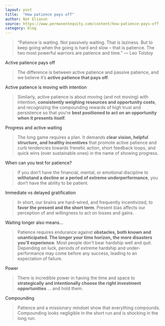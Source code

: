 ```yaml
---
layout: post
title:  "How patience pays off"
author: Nat Eliason
source: https://www.permanentequity.com/content/how-patience-pays-off
category: blog
---
```


> “Patience is waiting. Not passively waiting. That is laziness. But to keep going when the going is hard and slow – that is patience. The two most powerful warriors are patience and time.” — Leo Tolstoy

Active patience pays off

> The difference is between active patience and passive patience, and we believe it’s **active patience that pays off**.

Active patience is moving with intention

> Similarly, active patience is about moving (and not moving) with intention, **consistently weighing resources and opportunity costs**, and recognizing the compounding rewards of high trust and persistence so that you’re **best positioned to act on an opportunity when it presents itself**.

Progress and active waiting

> The long game requires a plan. It demands **clear vision, helpful structure, and healthy incentives** that promote active patience and curb tendencies towards frenetic action, short feedback loops, and quick wins (over sustainable ones) in the name of showing progress.

When can you test for patience?

> If you don’t have the financial, mental, or emotional discipline to **withstand a decline or a period of extreme underperformance**, you don’t have the ability to be patient.

Immediate vs delayed gratification

> In short, our brains are hard-wired, and frequently incentivized, to **favor the present and the short term**. Present bias affects our perception of and willingness to act on losses and gains.

Waiting longer also means...

> Patience requires endurance against **obstacles, both known and unanticipated. The longer your time horizon, the more disasters you’ll experience**. Most people don't bear hardship well and quit. Depending on luck, periods of extreme hardship and under-performance may come before any success, leading to an expectation of failure.

Power

> There is incredible power in having the time and space to **strategically and intentionally choose the right investment opportunities** … and hold them.

Compounding

> Patience and a missionary mindset show that everything compounds. Compounding looks negligible in the short run and is shocking in the long run.
